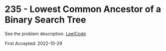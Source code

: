 # 235 - Lowest Common Ancestor of a Binary Search Tree

See the problem description. [LeetCode][1]

First Accepted: 2022-10-29

[1]: <https://leetcode.com/problems/lowest-common-ancestor-of-a-binary-search-tree/description> "Problem Webpage"
